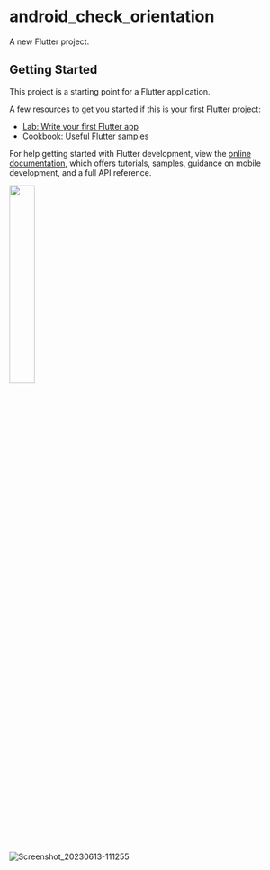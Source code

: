 # android_check_orientation

A new Flutter project.

## Getting Started

This project is a starting point for a Flutter application.

A few resources to get you started if this is your first Flutter project:

- [Lab: Write your first Flutter app](https://docs.flutter.dev/get-started/codelab)
- [Cookbook: Useful Flutter samples](https://docs.flutter.dev/cookbook)

For help getting started with Flutter development, view the
[online documentation](https://docs.flutter.dev/), which offers tutorials,
samples, guidance on mobile development, and a full API reference.

<img src="https://github.com/NeiHau/android_check_orientation/assets/81244642/9b768222-185d-4878-b072-1ef990d9feb8" height="30%" width="30%">

![Screenshot_20230613-111255](https://github.com/NeiHau/android_check_orientation/assets/81244642/f667a7eb-41f4-4afe-9133-59fb9943f904)
